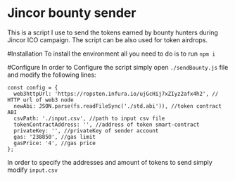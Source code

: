 # Jincor bounty sender
This is a script I use to send the tokens earned by bounty hunters during Jincor
ICO campaign. The script can be also used for token airdrops.

#Installation
To install the environment all you need to do is to run `npm i`

#Configure
In order to Configure the script simply open `./sendBounty.js` file and modify
the following lines:
```
const config = {
  web3httpUrl: 'https://ropsten.infura.io/ujGcHij7xZIyz2afx4h2', // HTTP url of web3 node
  newAbi: JSON.parse(fs.readFileSync('./std.abi')), //token contract ABI
  csvPath: './input.csv', //path to input csv file
  tokenContractAddress: '', //address of token smart-contract
  privateKey: '', //privateKey of sender account
  gas: '238850', //gas limit
  gasPrice: '4', //gas price
};
```

In order to specify the addresses and  amount of tokens to send simply modify `input.csv`
